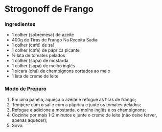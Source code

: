 # Strogonoff de Frango

### Ingredientes
 * 1 colher (sobremesa) de azeite
 * 400g de Tiras de Frango Na Receita Sadia
 * 1 colher (café) de sal
 * 1 colher (café) de páprica picante
 * ½ lata de tomates pelados
 * 1 colher (sopa) de mostarda
 * 1 colher (sopa) de molho inglês
 * 1 xícara (chá) de champignons cortados ao meio
 * 1 lata de creme de leite

### Modo de Preparo
1. Em uma panela, aqueça o azeite e refogue as tiras de frango;
2. Tempere com o sal e com a páprica e junte os tomates pelados;
3. Refogue e adicione a mostarda, o molho inglês e os champignons;
4. Cozinhe por mais 1-2 minutos e junte o creme de leite (não deixe ferver, apenas aquecer);
5. Sirva.
